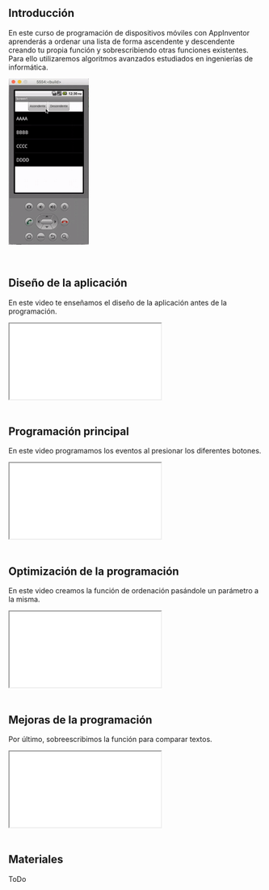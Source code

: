 ## Introducción

En este curso de programación de dispositivos móviles con AppInventor aprenderás a ordenar una lista de forma ascendente y descendente creando tu propia función y sobrescribiendo otras funciones existentes. Para ello utilizaremos algoritmos avanzados estudiados en ingenierías de informática.

![](img/preview.gif)



<br />



## Diseño de la aplicación

En este video te enseñamos el diseño de la aplicación antes de la programación.

<div class="iframe">
  <iframe src="//www.youtube.com/embed/jH3Xx7s4rW0" allowfullscreen></iframe>
</div>



<br />



## Programación principal

En este video programamos los eventos al presionar los diferentes botones.

<div class="iframe">
  <iframe src="//www.youtube.com/embed/IKiraBlZwjM" allowfullscreen></iframe>
</div>



<br />



## Optimización de la programación

En este video creamos la función de ordenación pasándole un parámetro a la misma.

<div class="iframe">
  <iframe src="//www.youtube.com/embed/wlOiFrnWWoQ" allowfullscreen></iframe>
</div>



<br />



## Mejoras de la programación

Por último, sobreescribimos la función para comparar textos.

<div class="iframe">
  <iframe src="//www.youtube.com/embed/WFVIx8bvois" allowfullscreen></iframe>
</div>



<br />



## Materiales

ToDo
